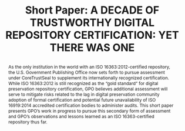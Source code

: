 ---
abstract: As the only institution in the world with an ISO 16363:2012-certified repository,
  the U.S. Government Publishing Office now sets forth to pursue assessment under
  CoreTrustSeal to supplement its internationally recognized certification. While
  ISO 16363:2012 is still recognized as the “gold standard” for digital preservation
  repository certification, GPO believes additional assessment will serve to mitigate
  risks related to the lag in digital preservation community adoption of formal certification
  and potential future unavailability of ISO 16919:2014 accredited certification bodies
  to administer audits. This short paper presents GPO’s work in progress to pursue
  this secondary form of assessment and GPO’s observations and lessons learned as
  an ISO 16363-certified repository thus far.
creators:
- Tieman, Jessica
date: null
document_url: https://az659834.vo.msecnd.net/eventsairwesteuprod/production-inconference-public/f264dc0353394e5795b9de9352c6516c
grand_parent: iPRES
institutions:
- Government Publishing Office
keywords:
- trustworthy
- repositories
- audit
- certification
- standards
landing_page_url: null
language: eng
layout: publication
license: CC-BY 4.0 International
notes_url: null
parent: iPRES 2022
presentation_url: null
size: null
source_name: iPRES
title: "Short Paper: A DECADE OF TRUSTWORTHY DIGITAL REPOSITORY CERTIFICATION: YET
  THERE WAS ONE\r\n"
type: short paper
year: 2022
---